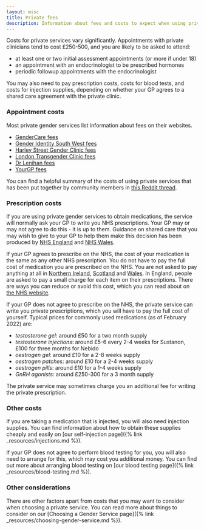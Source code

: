 ```yaml
---
layout: misc
title: Private fees
description: Information about fees and costs to expect when using private gender services
---
```


Costs for private services vary significantly. Appointments with private clinicians tend to cost £250-500, and you are likely to be asked to attend:

- at least one or two initial assessment appointments (or more if under 18)
- an appointment with an endocrinologist to be prescribed hormones
- periodic followup appointments with the endocrinologist

You may also need to pay prescription costs, costs for blood tests, and costs for injection supplies, depending on whether your GP agrees to a shared care agreement with the private clinic.

### Appointment costs

Most private gender services list information about fees on their websites. 

- [GenderCare fees](https://gendercare.co.uk/fees.shtml)
- [Gender Identity South West fees](https://www.genderidentitysouthwest.co.uk/specialist-gender-assessment)
- [Harley Street Gender Clinic fees](https://www.harleystgenderclinic.com/pricing)
- [London Transgender Clinic fees](https://www.thelondontransgenderclinic.uk/price-list/)
- [Dr Lenihan fees](https://www.drpennylenihan.co.uk/services)
- [YourGP fees](https://your-gp.com/gp-services/all-gp-services/gender-clinic/gender-dysphoria-consultation/)

You can find a helpful summary of the costs of using private services that has been put together by community members in [this Reddit thread](https://www.reddit.com/r/transgenderUK/comments/pvxt8b/comparison_of_private_providers_of_hrt_for_adults/).

### Prescription costs

If you are using private gender services to obtain medications, the service will normally ask your GP to write you NHS prescriptions. Your GP may or may not agree to do this - it is up to them. Guidance on shared care that you may wish to give to your GP to help them make this decision has been produced by [NHS England](https://gendergp.com/wp-content/uploads/2018/02/GMC-advice-to-GPs-on-online-specialists.pdf) and [NHS Wales](https://awmsg.nhs.wales/files/guidelines-and-pils/shared-care-prescribing-and-monitoring-guidance-pdf/).

If your GP agrees to prescribe on the NHS, the cost of your medication is the same as any other NHS prescription. You do not have to pay the full cost of medication you are prescribed on the NHS. You are not asked to pay anything at all in [Northern Ireland](https://www.nidirect.gov.uk/articles/prescriptions), [Scotland](https://www.nhsbsa.nhs.uk/help-nhs-prescription-costs) and [Wales](https://www.nhsbsa.nhs.uk/help-nhs-prescription-costs). In England, people are asked to pay a small charge for each item on their prescriptions. There are ways you can reduce or avoid this cost, which you can read about on [the NHS website](https://www.nhsbsa.nhs.uk/help-nhs-prescription-costs).

If your GP does not agree to prescribe on the NHS, the private service can write you private prescriptions, which you will have to pay the full cost of yourself. Typical prices for commonly used medications (as of February 2022) are:

- *testosterone gel*: around £50 for a two month supply
- *testosterone injections*: around £5-6 every 2-4 weeks for Sustanon, £100 for three months for Nebido
- *oestrogen gel*: around £10 for a 2-8 weeks supply
- *oestrogen patches*: around £10 for a 2-4 weeks supply
- *oestrogen pills*: around £10 for a 1-4 weeks supply
- *GnRH agonists*: around £250-300 for a 3 month supply

The private service may sometimes charge you an additional fee for writing the private prescription.

### Other costs

If you are taking a medication that is injected, you will also need injection supplies. You can find information about how to obtain these supplies cheaply and easily on [our self-injection page]({% link _resources/injections.md %}).

If your GP does not agree to perform blood testing for you, you will also need to arrange for this, which may cost you additional money. You can find out more about arranging blood testing on [our blood testing page]({% link _resources/blood-testing.md %}).

### Other considerations

There are other factors apart from costs that you may want to consider when choosing a private service. You can read more about things to consider on our [Choosing a Gender Service page]({% link _resources/choosing-gender-service.md %}).